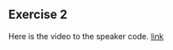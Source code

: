 ## Exercise 2

Here is the video to the speaker code.
[link](https://drive.google.com/file/d/18v7cQM5fl6i1JuDIhGMYA5QTOK_L-KaH/view?usp=sharing)

